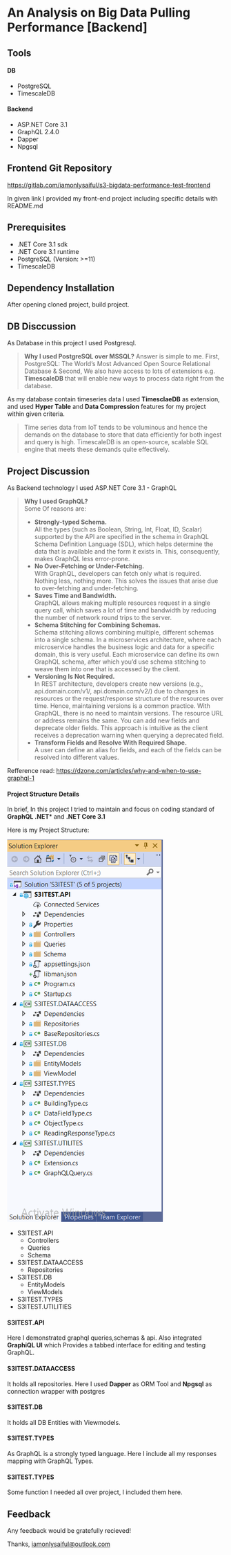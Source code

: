 # An Analysis on Big Data Pulling Performance [Backend]

## Tools

#### DB
* PostgreSQL
* TimescaleDB

#### Backend 
* ASP.NET Core 3.1
* GraphQL 2.4.0
* Dapper
* Npgsql

## Frontend Git Repository

https://gitlab.com/iamonlysaiful/s3-bigdata-performance-test-frontend

In given link I provided my front-end project including specific details with README.md


## Prerequisites

* .NET Core 3.1 sdk
* .NET Core 3.1 runtime
* PostgreSQL (Version: >=11)
* TimescaleDB 

##  Dependency Installation

After opening cloned project, build project.


## DB Disccussion
As Database in this project I used Postgresql.

> **Why I used PostgreSQL over MSSQL?** Answer is simple to me. First, PostgreSQL: The World’s Most Advanced Open Source Relational Database &
Second, We also have access to lots of extensions e.g. **TimescaleDB** that will enable new ways to process data right from the database.

As my database contain timeseries data I used **TimesclaeDB** as extension, and used **Hyper Table** and **Data Compression** features for my project within given criteria.

> Time series data from IoT tends to be voluminous and hence the demands on the database to store that data efficiently for both ingest and query is high. 
TimescaleDB is an open-source, scalable SQL engine that meets these demands quite effectively.

## Project Discussion

As Backend technology I used ASP.NET Core 3.1 - GraphQL

> **Why I used GraphQL?**   
Some Of reasons are:
> * **Strongly-typed Schema.**  
> All the types (such as Boolean, String, Int, Float, ID, Scalar) supported by the API are specified in the schema in GraphQL Schema Definition Language (SDL), 
which helps determine the data that is available and the form it exists in. This, consequently, makes GraphQL less error-prone.
> * **No Over-Fetching or Under-Fetching.**  
> With GraphQL, developers can fetch only what is required. Nothing less, nothing more. This solves the issues that arise due to over-fetching and under-fetching.
> * **Saves Time and Bandwidth.**  
> GraphQL allows making multiple resources request in a single query call, which saves a lot of time and bandwidth by reducing the number of network round trips to the server.
> * **Schema Stitching for Combining Schemas.**  
> Schema stitching allows combining multiple, different schemas into a single schema. In a microservices architecture, where each microservice handles the business 
logic and data for a specific domain, this is very useful. Each microservice can define its own GraphQL schema, after which you’d use schema stitching to weave them 
into one that is accessed by the client.
> * **Versioning Is Not Required.**  
> In REST architecture, developers create new versions (e.g., api.domain.com/v1/, api.domain.com/v2/) due to changes in resources or the request/response structure of 
the resources over time. Hence, maintaining versions is a common practice. With GraphQL, there is no need to maintain versions. The resource URL or address remains the same. 
You can add new fields and deprecate older fields. This approach is intuitive as the client receives a deprecation warning when querying a deprecated field.
> * **Transform Fields and Resolve With Required Shape.**  
> A user can define an alias for fields, and each of the fields can be resolved into different values.

Refference read: https://dzone.com/articles/why-and-when-to-use-graphql-1

#### Project Structure Details

In brief, In this project I tried to maintain and focus on coding standard of **GraphQL .NET*** and **.NET Core 3.1**

Here is my Project Structure:

![Image of Project Structure](S3ITEST.API/Properties/readme-assets/img-1.PNG)


  * S3ITEST.API
    * Controllers
    * Queries
    * Schema
  * S3ITEST.DATAACCESS
    * Repositories
  * S3ITEST.DB
    * EntityModels
    * ViewModels
  * S3ITEST.TYPES
  * S3ITEST.UTILITIES

#### S3ITEST.API
Here I demonstrated graphql queries,schemas & api. Also integrated **GraphiQL UI** which Provides a 
tabbed interface for editing and testing GraphQL.

#### S3ITEST.DATAACCESS
It holds all repositories. Here I used **Dapper** as ORM Tool and **Npgsql** as connection wrapper with postgres

#### S3ITEST.DB
It holds all DB Entities with Viewmodels.

#### S3ITEST.TYPES
As GraphQL is a strongly typed language. Here I include all my responses mapping with GraphQL Types.

#### S3ITEST.TYPES
Some function I needed all over project, I included them here. 

## Feedback

Any feedback would be gratefully recieved!

Thanks, iamonlysaiful@outlook.com